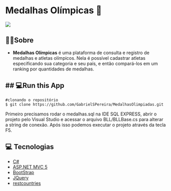 # Medalhas Olímpicas 🏅
[<img src="https://i.imgur.com/0u0ZmMR.png">](https://medalhasolimpicas.azurewebsites.net/)
##  🏋️‍♀️Sobre
- **Medalhas Olímpicas** é uma plataforma de consulta e registro de medalhas e atletas olímpicos. Nela é possível cadastrar atletas especificando sua categoria e seu país, e então compará-los em um ranking por quantidades de medalhas.
## ## 💻Run this App
```
#clonando o repositório
$ git clone https://github.com/GabrielSPereira/MedalhasOlimpiadas.git
```
Primeiro precisamos rodar o medalhas.sql na IDE SQL EXPRESS, abrir o projeto pelo Visual Studio e acessar o arquivo BLL/BLLBase.cs para alterar a string de conexão. Após isso podemos executar o projeto através da tecla F5.
## 💻 Tecnologias
-   [C#](https://docs.microsoft.com/pt-br/dotnet/csharp/)
-   [ASP.NET MVC 5](https://docs.microsoft.com/pt-br/aspnet/mvc/overview/getting-started/introduction/getting-started)
-   [BootStrap](https://getbootstrap.com/)
-   [JQuery](https://api.jquery.com/jquery.ajax/)
-   [restcountries](https://restcountries.eu/)
